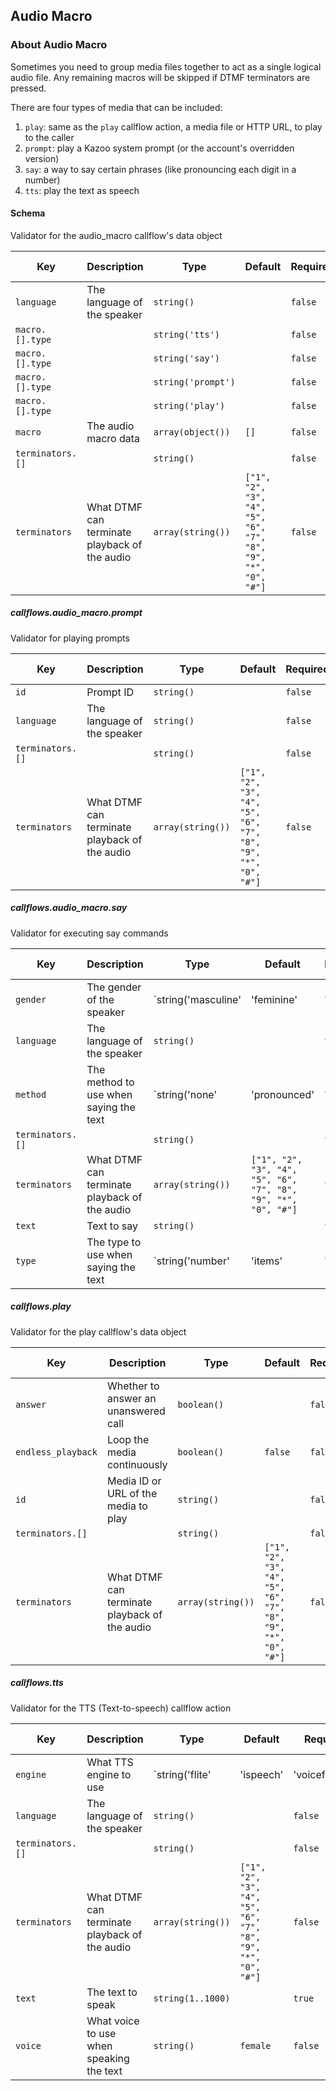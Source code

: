 ## Audio Macro

### About Audio Macro

Sometimes you need to group media files together to act as a single logical audio file. Any remaining macros will be skipped if DTMF terminators are pressed.

There are four types of media that can be included:
1. `play`: same as the `play` callflow action, a media file or HTTP URL, to play to the caller
2. `prompt`: play a Kazoo system prompt (or the account's overridden version)
3. `say`: a way to say certain phrases (like pronouncing each digit in a number)
4. `tts`: play the text as speech

#### Schema

Validator for the audio_macro callflow's data object



Key | Description | Type | Default | Required | Support Level
--- | ----------- | ---- | ------- | -------- | -------------
`language` | The language of the speaker | `string()` |   | `false` |
`macro.[].type` |   | `string('tts')` |   | `false` |
`macro.[].type` |   | `string('say')` |   | `false` |
`macro.[].type` |   | `string('prompt')` |   | `false` |
`macro.[].type` |   | `string('play')` |   | `false` |
`macro` | The audio macro data | `array(object())` | `[]` | `false` |
`terminators.[]` |   | `string()` |   | `false` |
`terminators` | What DTMF can terminate playback of the audio | `array(string())` | `["1", "2", "3", "4", "5", "6", "7", "8", "9", "*", "0", "#"]` | `false` |

##### callflows.audio_macro.prompt

Validator for playing prompts


Key | Description | Type | Default | Required | Support Level
--- | ----------- | ---- | ------- | -------- | -------------
`id` | Prompt ID | `string()` |   | `false` |
`language` | The language of the speaker | `string()` |   | `false` |
`terminators.[]` |   | `string()` |   | `false` |
`terminators` | What DTMF can terminate playback of the audio | `array(string())` | `["1", "2", "3", "4", "5", "6", "7", "8", "9", "*", "0", "#"]` | `false` |

##### callflows.audio_macro.say

Validator for executing say commands


Key | Description | Type | Default | Required | Support Level
--- | ----------- | ---- | ------- | -------- | -------------
`gender` | The gender of the speaker | `string('masculine' | 'feminine' | 'neuter')` |   | `false` |
`language` | The language of the speaker | `string()` |   | `false` |
`method` | The method to use when saying the text | `string('none' | 'pronounced' | 'iterated' | 'counted')` |   | `false` |
`terminators.[]` |   | `string()` |   | `false` |
`terminators` | What DTMF can terminate playback of the audio | `array(string())` | `["1", "2", "3", "4", "5", "6", "7", "8", "9", "*", "0", "#"]` | `false` |
`text` | Text to say | `string()` |   | `false` |
`type` | The type to use when saying the text | `string('number' | 'items' | 'persons' | 'messages' | 'currency' | 'time_measurement' | 'current_date' | 'current_time' | 'current_date_time' | 'telephone_number' | 'telephone_extension' | 'url' | 'ip_address' | 'e-mail_address' | 'postal_address' | 'account_number' | 'name_spelled' | 'name_phonetic' | 'short_date_time')` |   | `false` |

##### callflows.play

Validator for the play callflow's data object


Key | Description | Type | Default | Required | Support Level
--- | ----------- | ---- | ------- | -------- | -------------
`answer` | Whether to answer an unanswered call | `boolean()` |   | `false` |
`endless_playback` | Loop the media continuously | `boolean()` | `false` | `false` |
`id` | Media ID or URL of the media to play | `string()` |   | `false` |
`terminators.[]` |   | `string()` |   | `false` |
`terminators` | What DTMF can terminate playback of the audio | `array(string())` | `["1", "2", "3", "4", "5", "6", "7", "8", "9", "*", "0", "#"]` | `false` |

##### callflows.tts

Validator for the TTS (Text-to-speech) callflow action


Key | Description | Type | Default | Required | Support Level
--- | ----------- | ---- | ------- | -------- | -------------
`engine` | What TTS engine to use | `string('flite' | 'ispeech' | 'voicefabric')` |   | `false` |
`language` | The language of the speaker | `string()` |   | `false` |
`terminators.[]` |   | `string()` |   | `false` |
`terminators` | What DTMF can terminate playback of the audio | `array(string())` | `["1", "2", "3", "4", "5", "6", "7", "8", "9", "*", "0", "#"]` | `false` |
`text` | The text to speak | `string(1..1000)` |   | `true` |
`voice` | What voice to use when speaking the text | `string()` | `female` | `false` |
